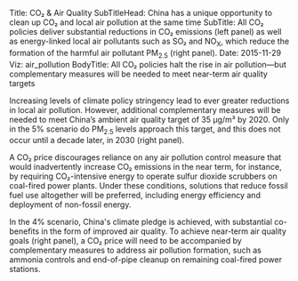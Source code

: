 ﻿Title: CO₂ & Air Quality
SubTitleHead: China has a unique opportunity to clean up CO₂ and local air pollution at the same time
SubTitle: All CO₂ policies deliver substantial reductions in CO₂ emissions (left panel) as well as energy-linked local air pollutants such as SO₂ and NO<sub>X</sub>, which reduce the formation of the harmful air pollutant PM<sub>2.5</sub> (right panel).
Date: 2015-11-29
Viz: air_pollution
BodyTitle: All CO₂ policies halt the rise in air pollution—but complementary measures will be needed to meet near-term air quality targets

Increasing levels of climate policy stringency lead to ever greater reductions in local air pollution. However, additional complementary measures will be needed to meet China’s ambient air quality target of 35 µg/m³ by 2020. Only in the 5% scenario do PM<sub>2.5</sub> levels approach this target, and this does not occur until a decade later, in 2030 (right panel).

A CO₂ price discourages reliance on any air pollution control measure that would inadvertently increase CO₂ emissions in the near term, for instance, by requiring CO₂-intensive energy to operate sulfur dioxide scrubbers on coal-fired power plants. Under these conditions, solutions that reduce fossil fuel use altogether will be preferred, including energy efficiency and deployment of non-fossil energy.

In the 4% scenario, China's climate pledge is achieved, with substantial co-benefits in the form of improved air quality. To achieve near-term air quality goals (right panel), a CO₂ price will need to be accompanied by complementary measures to address air pollution formation, such as ammonia controls and end-of-pipe cleanup on remaining coal-fired power stations.
